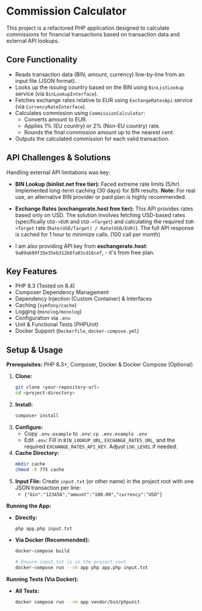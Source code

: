 # Commission Calculator

This project is a refactored PHP application designed to calculate commissions for financial transactions based on transaction data and external API lookups.

## Core Functionality

* Reads transaction data (BIN, amount, currency) line-by-line from an input file (JSON format).
* Looks up the issuing country based on the BIN using `BinListLookup` service (via `BinLookupInterface`).
* Fetches exchange rates relative to EUR using `ExchangeRatesApi` service (via `CurrencyRateInterface`).
* Calculates commission using `CommissionCalculator`:
    * Converts amount to EUR.
    * Applies 1% (EU country) or 2% (Non-EU country) rate.
    * Rounds the final commission amount up to the nearest cent.
* Outputs the calculated commission for each valid transaction.

## API Challenges & Solutions

Handling external API limitations was key:

* **BIN Lookup (binlist.net free tier):** Faced extreme rate limits (5/hr). Implemented long-term caching (30 days) for BIN results. **Note:** For real use, an alternative BIN provider or paid plan is highly recommended.
* **Exchange Rates (exchangerate.host free tier):** This API provides rates based only on USD. The solution involves fetching USD-based rates (specifically `USD->EUR` and `USD->Target`) and calculating the required `EUR->Target` rate (`Rate(USD/Target) / Rate(USD/EUR)`). The full API response is cached for 1 hour to minimize calls. (100 call per month)

* I am also providing API key from **exchangerate.host**: `9a89a609f35e35eb312b8fa03cd16cef`, - it's from free plan.

## Key Features

* PHP 8.3 (Tested on 8.4)
* Composer Dependency Management
* Dependency Injection (Custom Container) & Interfaces
* Caching (`symfony/cache`)
* Logging (`monolog/monolog`)
* Configuration via `.env`
* Unit & Functional Tests (PHPUnit)
* Docker Support (`Dockerfile`, `docker-compose.yml`)

## Setup & Usage

**Prerequisites:** PHP 8.3+, Composer, Docker & Docker Compose (Optional)

1.  **Clone:**
    ```bash
    git clone <your-repository-url>
    cd <project-directory>
    ```
2.  **Install:**
    ```bash
    composer install
    ```
3.  **Configure:**
    * Copy `.env.example` to `.env`: `cp .env.example .env`
    * Edit `.env`: Fill in `BIN_LOOKUP_URL`, `EXCHANGE_RATES_URL`, and the required `EXCHANGE_RATES_API_KEY`. Adjust `LOG_LEVEL` if needed.
4.  **Cache Directory:**
    ```bash
    mkdir cache
    chmod -R 775 cache
    ```
5.  **Input File:** Create `input.txt` (or other name) in the project root with one JSON transaction per line:
    * `{"bin":"123456","amount":"100.00","currency":"USD"}`

**Running the App:**

* **Directly:**
    ```bash
    php app.php input.txt
    ```
* **Via Docker (Recommended):**
    ```bash
    docker-compose build

    # Ensure input.txt is in the project root
    docker-compose run --rm app php app.php input.txt
    ```

**Running Tests (Via Docker):**

* **All Tests:**
    ```bash
    docker compose run --rm app vendor/bin/phpunit
    ```